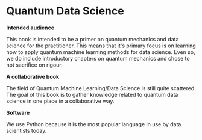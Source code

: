 # Quantum Data Science

**Intended audience**

This book is intended to be a primer on quantum mechanics and data science for the practitioner. This means that it's primary focus is on learning how to apply quantum machine learning methods for data science. Even so, we do include introductory chapters on quantum mechanics and chose to not sacrifice on rigour. 

**A collaborative book**

The field of Quantum Machine Learning/Data Science is still quite scattered. The goal of this book is to gather knowledge related to quantum data science in one place in a  collaborative way.

**Software**

We use Python because it is the most popular language in use by data scientists today.

